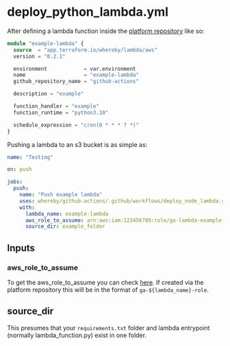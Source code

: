 # deploy_python_lambda.yml

After defining a lambda function inside the [platform repository](https://github.com/whereby/platform) like so:

```tf
module "example-lambda" {
  source  = "app.terraform.io/whereby/lambda/aws"
  version = "0.2.1"

  environment            = var.environment
  name                   = "example-lambda"
  github_repository_name = "github-actions"

  description = "example"

  function_handler = "example"
  function_runtime = "python3.10"

  schedule_expression = "cron(0 * * * ? *)"
}
```

Pushing a lambda to an s3 bucket is as simple as:

```yaml
name: "Testing"

on: push

jobs:
  push:
    name: "Push example lambda"
    uses: whereby/github-actions/.github/workflows/deploy_node_lambda.yml@main
    with: 
      lambda_name: example-lambda
      aws_role_to_assume: arn:aws:iam:123456789:role/ga-lambda-example-role
      source_dir: example_folder
```
## Inputs

### aws_role_to_assume

To get the aws_role_to_assume you can check [here](https://us-east-1.console.aws.amazon.com/iamv2/home?region=eu-west-1#/roles). If created via the platform repository this will be in the format of `ga-${lambda_name}-role`.

## source_dir

This presumes that your `requirements.txt` folder and lambda entrypoint (normally lambda_function.py) exist in one folder. 
